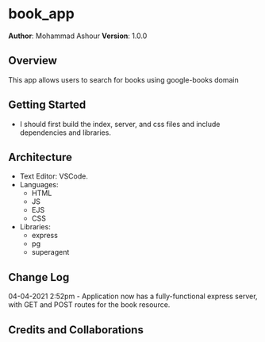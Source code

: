 # book_app
**Author**: Mohammad Ashour 
**Version**: 1.0.0 

## Overview
This app allows users to search for books using google-books domain

## Getting Started
* I should first build the index, server, and css files and include dependencies and libraries.


## Architecture
* Text Editor:
     VSCode.
* Languages:
    * HTML
    * JS
    * EJS
    * CSS
* Libraries:
    * express
    * pg
    * superagent

## Change Log

04-04-2021 2:52pm - Application now has a fully-functional express server, with GET and POST routes for the book resource.

## Credits and Collaborations
<!-- Give credit (and a link) to other people or resources that helped you build this application. -->
